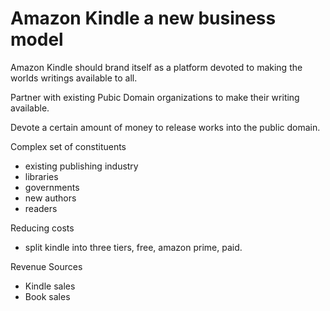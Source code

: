 # Amazon Kindle a new business model

Amazon Kindle should brand itself as a platform devoted to making the worlds writings available to all.

Partner with existing Pubic Domain organizations to make their writing available.

Devote a certain amount of money to release works into the public domain. 

Complex set of constituents

- existing publishing industry
- libraries
- governments
- new authors
- readers

Reducing costs

- split kindle into three tiers, free, amazon prime, paid.


Revenue Sources

- Kindle sales
- Book sales
